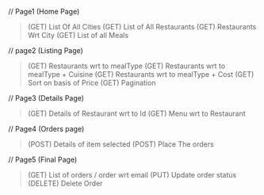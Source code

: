 // Page1 (Home Page)
> (GET) List Of All Cities 
> (GET) List of All Restaurants
> (GET) Restaurants Wrt City
> (GET) List of all Meals

// page2 (Listing Page)
> (GET) Restaurants wrt to mealType
> (GET) Restaurants wrt to mealType + Cuisine
> (GET) Restaurants wrt to mealType + Cost
> (GET) Sort on basis of Price
> (GET) Pagination

// Page3 (Details Page)
> (GET) Details of Restaurant wrt to Id
> (GET) Menu wrt to Restaurant

// Page4 (Orders page)
> (POST) Details of item selected
> (POST) Place The orders

// Page5 (Final Page)
> (GET) List of orders / order wrt email
> (PUT) Update order status
> (DELETE) Delete Order